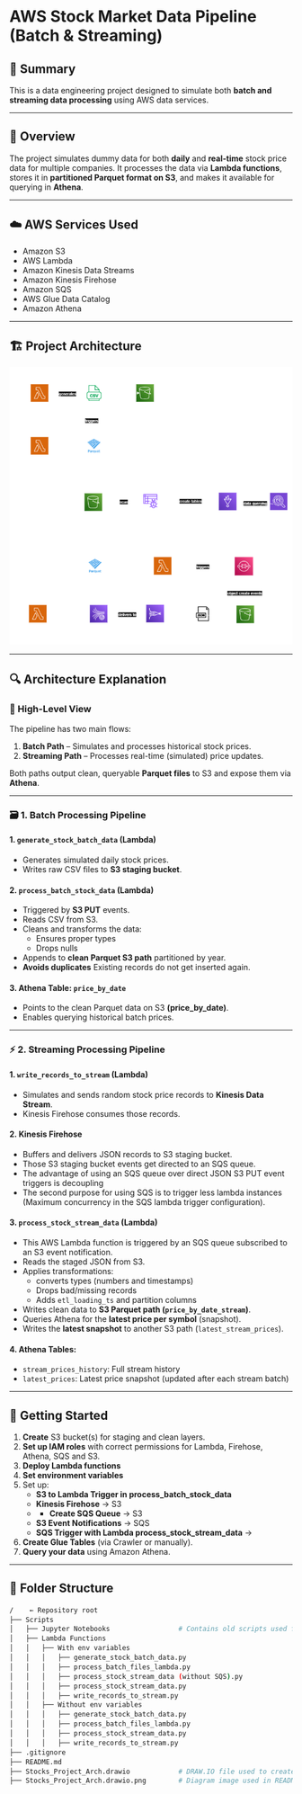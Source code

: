 # AWS Stock Market Data Pipeline (Batch & Streaming)

## 🧠 Summary  
This is a data engineering project designed to simulate both **batch and streaming data processing** using AWS data services.

---

## 📌 Overview  
The project simulates dummy data for both **daily** and **real-time** stock price data for multiple companies. It processes the data via **Lambda functions**, stores it in **partitioned Parquet format on S3**, and makes it available for querying in **Athena**.

---

## ☁️ AWS Services Used

- Amazon S3  
- AWS Lambda  
- Amazon Kinesis Data Streams  
- Amazon Kinesis Firehose  
- Amazon SQS  
- AWS Glue Data Catalog  
- Amazon Athena  

---

## 🏗️ Project Architecture

![AWS Stock Market Pipeline Diagram](Stocks_Project_Arch.drawio.png)

---

## 🔍 Architecture Explanation

### 🔹 High-Level View
The pipeline has two main flows:

1. **Batch Path** – Simulates and processes historical stock prices.  
2. **Streaming Path** – Processes real-time (simulated) price updates.

Both paths output clean, queryable **Parquet files** to S3 and expose them via **Athena**.

---

### 🗃️ 1. Batch Processing Pipeline

#### 1. `generate_stock_batch_data` (Lambda)
- Generates simulated daily stock prices.
- Writes raw CSV files to **S3 staging bucket**.

#### 2. `process_batch_stock_data` (Lambda)
- Triggered by **S3 PUT** events.
- Reads CSV from S3.
- Cleans and transforms the data:
  - Ensures proper types
  - Drops nulls
- Appends to **clean Parquet S3 path** partitioned by year.
- **Avoids duplicates** Existing records do not get inserted again.

#### 3. Athena Table: `price_by_date`
- Points to the clean Parquet data on S3 **(price_by_date)**.
- Enables querying historical batch prices.

---

### ⚡ 2. Streaming Processing Pipeline

#### 1. `write_records_to_stream` (Lambda)
- Simulates and sends random stock price records to **Kinesis Data Stream**.
- Kinesis Firehose consumes those records.

#### 2. Kinesis Firehose
- Buffers and delivers JSON records to S3 staging bucket.
- Those S3 staging bucket events get directed to an SQS queue.
- The advantage of using an SQS queue over direct JSON S3 PUT event triggers is decoupling
- The second purpose for using SQS is to trigger less lambda instances (Maximum concurrency in the SQS lambda trigger configuration).

#### 3. `process_stock_stream_data` (Lambda)
- This AWS Lambda function is triggered by an SQS queue subscribed to an S3 event notification.
- Reads the staged JSON from S3.
- Applies transformations:
  - converts types (numbers and timestamps)
  - Drops bad/missing records
  - Adds `etl_loading_ts` and partition columns
- Writes clean data to **S3 Parquet path (`price_by_date_stream`)**.
- Queries Athena for the **latest price per symbol** (snapshot).
- Writes the **latest snapshot** to another S3 path (`latest_stream_prices`).

#### 4. Athena Tables:
- `stream_prices_history`: Full stream history  
- `latest_prices`: Latest price snapshot (updated after each stream batch)

---

## 🚀 Getting Started

1. **Create** S3 bucket(s) for staging and clean layers.  
2. **Set up IAM roles** with correct permissions for Lambda, Firehose, Athena, SQS and S3.  
3. **Deploy Lambda functions** 
4. **Set environment variables** 
5. Set up:
   - **S3 to Lambda Trigger in process_batch_stock_data**   
   - **Kinesis Firehose** → S3
   - - **Create SQS Queue** → S3  
   - **S3 Event Notifications** → SQS  
   - **SQS Trigger with Lambda process_stock_stream_data** →   
7. **Create Glue Tables** (via Crawler or manually).  
8. **Query your data** using Amazon Athena.

---

## 📂 Folder Structure

```bash
/    ← Repository root
├── Scripts 
│   ├── Jupyter Notebooks				  # Contains old scripts used for testing locally
│   ├── Lambda Functions
│	│	├── With env variables 
│	│	│	├── generate_stock_batch_data.py
│	│	│	├── process_batch_files_lambda.py
│	│	│	├── process_stock_stream_data (without SQS).py
│	│	│	├── process_stock_stream_data.py
│	│	│	├── write_records_to_stream.py
│	│	├── Without env variables
│	│	│	├── generate_stock_batch_data.py
│	│	│	├── process_batch_files_lambda.py
│	│	│	├── process_stock_stream_data.py
│	│	│	├── write_records_to_stream.py
├── .gitignore      
├── README.md
├── Stocks_Project_Arch.drawio			  # DRAW.IO file used to create the diagram
├── Stocks_Project_Arch.drawio.png        # Diagram image used in README

